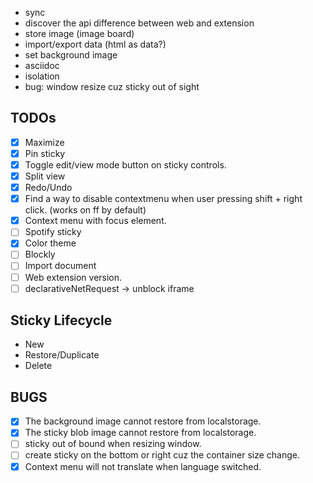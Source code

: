 - sync
- discover the api difference between web and extension
- store image (image board)
- import/export data (html as data?)
- set background image
- asciidoc
- isolation
- bug: window resize cuz sticky out of sight

## TODOs

- [x] Maximize
- [x] Pin sticky
- [x] Toggle edit/view mode button on sticky controls.
- [x] Split view
- [x] Redo/Undo
- [x] Find a way to disable contextmenu when user pressing shift + right click. (works on ff by default)
- [x] Context menu with focus element.
- [ ] Spotify sticky
- [x] Color theme
- [ ] Blockly
- [ ] Import document
- [ ] Web extension version.
- [ ] declarativeNetRequest -> unblock iframe

## Sticky Lifecycle

- New
- Restore/Duplicate
- Delete

## BUGS

- [x] The background image cannot restore from localstorage.
- [x] The sticky blob image cannot restore from localstorage.
- [ ] sticky out of bound when resizing window.
- [ ] create sticky on the bottom or right cuz the container size change.
- [x] Context menu will not translate when language switched.
